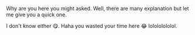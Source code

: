 Why are you here you might asked. Well, there are many explanation but let me give you a quick one.

I don't know either 😋. Haha you wasted your time here 😂 lolololololol.
